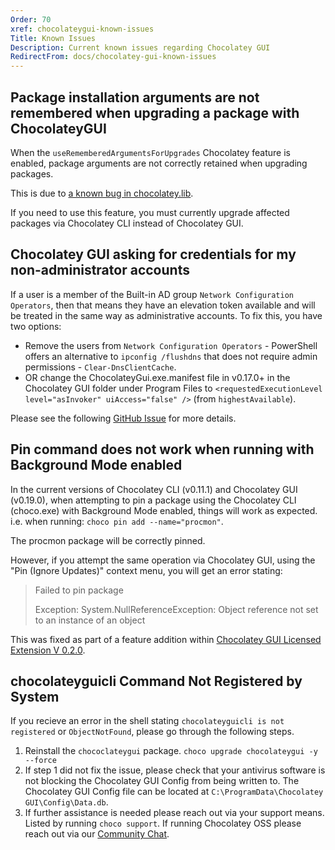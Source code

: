 ```yaml
---
Order: 70
xref: chocolateygui-known-issues
Title: Known Issues
Description: Current known issues regarding Chocolatey GUI
RedirectFrom: docs/chocolatey-gui-known-issues
---
```


## Package installation arguments are not remembered when upgrading a package with ChocolateyGUI

When the `useRememberedArgumentsForUpgrades` Chocolatey feature is enabled, package arguments are not correctly retained when upgrading packages.

This is due to [a known bug in chocolatey.lib](https://github.com/chocolatey/choco/issues/2886).

If you need to use this feature, you must currently upgrade affected packages via Chocolatey CLI instead of Chocolatey GUI.


## Chocolatey GUI asking for credentials for my non-administrator accounts

If a user is a member of the Built-in AD group `Network Configuration Operators`, then that means they have an elevation token available and will be treated in the same way as administrative accounts. To fix this, you have two options:

* Remove the users from `Network Configuration Operators` - PowerShell offers an alternative to `ipconfig /flushdns` that does not require admin permissions - `Clear-DnsClientCache`.
* OR change the ChocolateyGui.exe.manifest file in v0.17.0+ in the Chocolatey GUI folder under Program Files to `<requestedExecutionLevel level="asInvoker" uiAccess="false" />` (from `highestAvailable`).

Please see the following [GitHub Issue](https://github.com/chocolatey/ChocolateyGUI/issues/629) for more details.


## Pin command does not work when running with Background Mode enabled

In the current versions of Chocolatey CLI (v0.11.1) and Chocolatey GUI (v0.19.0), when attempting to pin a package using the Chocolatey CLI (choco.exe) with Background Mode enabled, things will work as expected.  i.e. when running: `choco pin add --name="procmon"`.

The procmon package will be correctly pinned.

However, if you attempt the same operation via Chocolatey GUI, using the "Pin (Ignore Updates)" context menu, you will get an error stating:

> Failed to pin package
>
> Exception: System.NullReferenceException: Object reference not set to an instance of an object

This was fixed as part of a feature addition within [Chocolatey GUI Licensed Extension V 0.2.0](xref:chocolatey-gui-licensed-extension-release-notes#march-9-2021).


## chocolateyguicli Command Not Registered by System

If you recieve an error in the shell stating `chocolateyguicli is not registered` or `ObjectNotFound`, please go through the following steps.

1. Reinstall the `chococlateygui` package. `choco upgrade chocolateygui -y --force`
1. If step 1 did not fix the issue, please check that your antivirus software is not blocking the Chocolatey GUI Config from being written to. The Chocolatey GUI Config file can be located at `C:\ProgramData\Chocolatey GUI\Config\Data.db`.
1. If further assistance is needed please reach out via your support means. Listed by running `choco support`. If running Chocolatey OSS please reach out via our [Community Chat](https://ch0.co/community).
